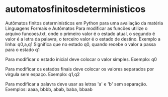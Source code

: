 # automatosfinitosdeterministicos
Autômatos finitos determinísticos em Python para uma avaliação da matéria Linguagens Formais e Autômatos
Para modificar as funcões utilize o arquivo funcoes.txt, onde o primeiro valor é o estado atual, o segundo é valor é a letra da palavra, o terceiro valor é o estado de destino.
Exemplo a linha:
q0,a,q1
Significa que no estado q0, quando recebe o valor a passa para o estado q1

Para modificar o estado inicial deve colocar o valor simples.
Exemplo: q0

Para modificar os estados finais deve colocar os valores separados por virgula sem espaço.
Exemplo: q1,q2

Para modificar a palavra deve usar as letras 'a' e 'b' sem separação.
Exemplos: aaaa, bbbb, abab, baba, bbaab
